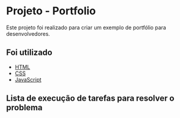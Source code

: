 # Projeto - Portfolio

Este projeto foi realizado para criar um exemplo de portfólio para desenvolvedores.

## Foi utilizado

- [HTML](https://developer.mozilla.org/pt-BR/docs/Web/HTML)
- [CSS](https://developer.mozilla.org/pt-BR/docs/Web/CSS)
 - [JavaScript](https://developer.mozilla.org/pt-BR/docs/Web/JavaScript)     
 
## Lista de execução de tarefas para resolver o problema
